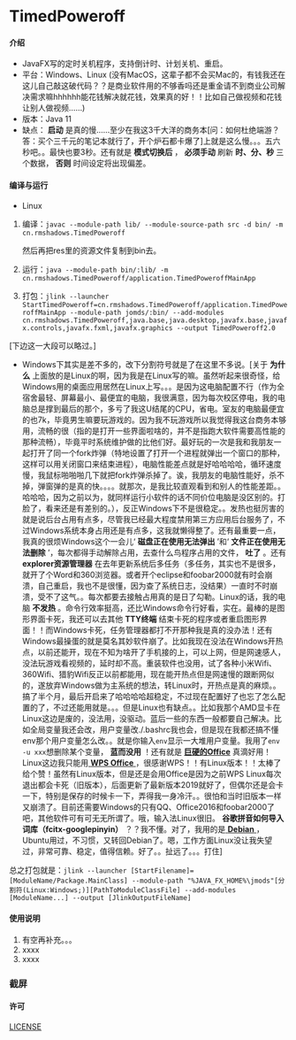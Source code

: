 # TimedPoweroff

#### 介绍

- JavaFX写的定时关机程序，支持倒计时、计划关机、重启。
- 平台：Windows、Linux (没有MacOS，这辈子都不会买Mac的，有钱我还在这儿自己敲这破代码？？是商业软件用的不够香吗还是重金请不到商业公司解决需求嘛hhhhhh能花钱解决就花钱，效果真的好！！比如自己做视频和花钱让别人做视频……)
- 版本：Java 11
- 缺点： **启动** 是真的慢……至少在我这3千大洋的商务本[问：如何杜绝端游？答：买个三千元的笔记本就行了，开个炉石都卡爆了]上就是这么慢。。。五六秒吧。。最快也要3秒。还有就是 **模式切换后** ， **必须手动** 刷新 **时、分、秒** 三个数据， **否则** 时间设定将出现偏差。

#### 编译与运行

- Linux

 1. 编译：`javac --module-path lib/ --module-source-path src -d bin/ -m cn.rmshadows.TimedPoweroff`

    然后再把res里的资源文件复制到bin去。

 1. 运行：`java --module-path bin/:lib/ -m cn.rmshadows.TimedPoweroff/application.TimedPoweroffMainApp`

 1. 打包：`jlink --launcher StartTimedPoweroff=cn.rmshadows.TimedPoweroff/application.TimedPoweroffMainApp --module-path jomds/:bin/ --add-modules cn.rmshadows.TimedPoweroff,java.base,java.desktop,javafx.base,javafx.controls,javafx.fxml,javafx.graphics --output TimedPoweroff2.0`

[下边这一大段可以略过。]

- Windows下其实是差不多的，改下分割符号就是了在这里不多说。[关于 **为什么** 上面放的是Linux的啊，因为我是在Linux写的嘛。虽然听起来很奇怪，给Windows用的桌面应用居然在Linux上写。。。是因为这电脑配置不行（作为全宿舍最轻、屏幕最小、最便宜的电脑，我很满意，因为每次校区停电，我的电脑总是撑到最后的那个，多亏了我这U结尾的CPU，省电。室友的电脑最便宜的也7k，毕竟男生嘛要玩游戏的。因为我不玩游戏所以我觉得我这台商务本够用，流畅的很（指的是打开一些界面啦啥的，并不是指跑大软件需要高性能的那种流畅），毕竟平时系统维护做的比他们好。最好玩的一次是我和我朋友一起打开了同一个fork炸弹（特地设置了打开一个进程就弹出一个窗口的那种，这样可以用关闭窗口来结束进程），电脑性能差点就是好哈哈哈哈，循环速度慢，我鼠标啪啪啪几下就把fork炸弹杀掉了。诶，我朋友的电脑性能好，杀不掉，弹窗弹的是真的快。。。。就那次，是我比较直观看到和别人的性能差距。。哈哈哈，因为之前以为，就同样运行小软件的话不同价位电脑是没区别的。打脸了，看来还是有差别的。），反正Windows下不是很稳定。。发热也挺厉害的就是说后台占用有点多，尽管我已经最大程度禁用第三方应用后台服务了，不过Windows系统本身占用还是有点多，这我就懒得整了。还有最重要一点，我真的很烦Windows这个一会儿‘ **磁盘正在使用无法弹出** ’和‘ **文件正在使用无法删除** ’，每次都得手动解除占用，去查什么鸟程序占用的文件， **吐了** 。还有 **explorer资源管理器** 在去年更新系统后多任务（多任务，其实也不是很多，就开了个Word和360浏览器。或者开个eclipse和foobar2000就有时会崩溃，自己重启，我也不是很懂，因为查了系统日志，没结果）一直时不时崩溃，受不了这气。。每次都要去接触占用真的是日了勾勒。Linux的话，我的电脑 **不发热** 。命令行效率挺高，还比Windows命令行好看，实在。最棒的是图形界面卡死，我还可以去其他 **TTY终端** 结束卡死的程序或者重启图形界面！！而Windows卡死，任务管理器都打不开那种我是真的没办法！还有Windows最操蛋的就是莫名其妙软件崩了。比如我现在没法在Windows开热点，以前还能开，现在不知为啥开了手机接的上，可以上网，但是网速感人，没法玩游戏看视频的，延时却不高。重装软件也没用，试了各种小米Wifi、360Wifi、猎豹Wifi反正以前都能用，现在能开热点但是网速慢的跟断网似的，遂放弃Windows做为主系统的想法，转Linux时，开热点是真的麻烦。。搞了半个月，最后开启来了哈哈哈哈超稳定，不过现在配置好了也忘了怎么配置的了，不过还能用就是。。。但是Linux也有缺点。。比如我那个AMD显卡在Linux这边是废的，没法用，没驱动。蓝后一些的东西一般都要自己解决。比如全局变量我还会改，用户变量改./.bashrc我也会，但是现在我都还搞不懂env那个用户变量怎么改。。就是你输入`env`显示一大堆用户变量。我用了`env -u xxx`想删除某个变量， **蓝而没用** ！还有就是 **[巨硬的Office](https://www.office.com/)** 真滴好用！Linux这边我只能用[ **WPS Office** ](https://www.wps.cn/product/wpslinux)，很感谢WPS！！有Linux版本！！太棒了给个赞！虽然有Linux版本，但是还是会用Office是因为之前WPS Linux每次退出都会卡死（旧版本），后面更新了最新版本2019就好了，但偶尔还是会卡一下，特别是保存的时候卡一下，弄得我一身冷汗。。很怕和当时旧版本一样又崩溃了。目前还需要Windows的只有QQ、Office2016和foobar2000了吧，其他软件可有可无无所谓了。哦，输入法Linux很旧。 **谷歌拼音如何导入词库（fcitx-googlepinyin）** ？？我不懂。对了，我用的是[ **Debian** ](https://www.debian.org/)，Ubuntu用过，不习惯，又转回Debian了。嗯，工作方面Linux没让我失望过，非常可靠、稳定，值得信赖。好了。。扯远了。。。打住]

总之打包就是：`jlink --launcher [StartFilename]=[ModuleName/Package.MainClass] --module-path "%JAVA_FX_HOME%\jmods"[分割符(Linux:Windows;)][PathToModuleClassFile] --add-modules [ModuleName...] --output [JlinkOutputFileName]`

#### 使用说明

1.  有空再补充。。。
2.  xxxx
3.  xxxx

### 截屏



#### 许可

[LICENSE]()

